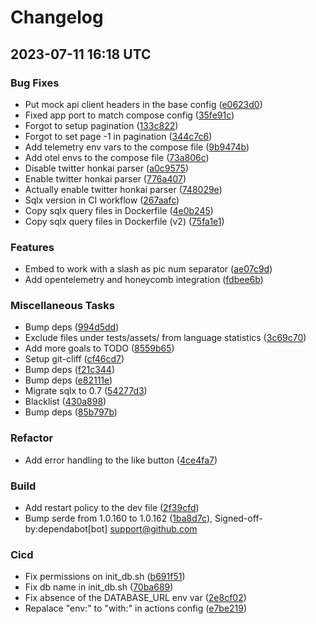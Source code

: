 # Changelog

## 2023-07-11 16:18 UTC

### Bug Fixes

- Put mock api client headers in the base config ([e0623d0](e0623d08d0bb54985e7b6c1f7010d359d8bd58f1))
- Fixed app port to match compose config ([35fe91c](35fe91cbd7fcf575ef386d3e69d683be5d53c374))
- Forgot to setup pagination ([133c822](133c8222255992f63967c04c0f7210081913a892))
- Forgot to set page -1 in pagination ([344c7c6](344c7c67b96fa79d8119b6ceb928f5d4d177dca4))
- Add telemetry env vars to the compose file ([9b9474b](9b9474b29b9b8be444e12ed1b0fbdddf97d9e1ce))
- Add otel envs to the compose file ([73a806c](73a806c6167476bcf47cca461d8cfdebe88450ba))
- Disable twitter honkai parser ([a0c9575](a0c957555fd85588bec723e43e9a8fc25387bac6))
- Enable twitter honkai parser ([776a407](776a407b578682fa2463282281af57518cd5bdf0))
- Actually enable twitter honkai parser ([748029e](748029e5089bd815ec4ca6fdeaa81df162f672ba))
- Sqlx version in CI workflow ([267aafc](267aafcb687f28ff30a420112b77969fcd832970))
- Copy sqlx query files in Dockerfile ([4e0b245](4e0b245c9619c4f68798d5cb8ac8b75b4f4bd7da))
- Copy sqlx query files in Dockerfile (v2) ([75fa1e1](75fa1e18907fe7ee47840052cbdb1e9914dc2fec))

### Features

- Embed to work with a slash as pic num separator ([ae07c9d](ae07c9d0c8be8c7694011ee4f0417e7a4758c6be))
- Add opentelemetry and honeycomb integration ([fdbee6b](fdbee6be978db2f689df4d06bb011ace059878a2))

### Miscellaneous Tasks

- Bump deps ([994d5dd](994d5dd2f3debcef40edc18c0ea454ed37ce1d6b))
- Exclude files under tests/assets/ from language statistics ([3c69c70](3c69c70483d5392de121053c0402502ad180244b))
- Add more goals to TODO ([8559b65](8559b652a65903201b6a551607fc7c08f079539d))
- Setup git-cliff ([cf46cd7](cf46cd76418278ac8c973b4d4de1108f7fd15011))
- Bump deps ([f21c344](f21c344ce99c7639cd1e9c64498d20e7d7246665))
- Bump deps ([e82111e](e82111e795d532db20b985038b890f245c1f7bd3))
- Migrate sqlx to 0.7 ([54277d3](54277d3d9c167bb988d6499aaccc784a87f1f6f0))
- Blacklist ([430a898](430a89867d91173aa8588d9bc4c5611c2f0e663d))
- Bump deps ([85b797b](85b797b0060d9a59bc1fde14a7d81d7b048d56f8))

### Refactor

- Add error handling to the like button ([4ce4fa7](4ce4fa7b8d99be2ec85f9d1d445df1ecd2edecee))

### Build

- Add restart policy to the dev file ([2f39cfd](2f39cfdc6cb2a4b1236662ab8767b578efa2aba1))
- Bump serde from 1.0.160 to 1.0.162 ([1ba8d7c](1ba8d7cf37c7e221f87fab5e5507c6a87e16c5b9)), Signed-off-by:dependabot[bot] <support@github.com>

### Cicd

- Fix permissions on init_db.sh ([b691f51](b691f51efeee08c8e71fef2b5258dcb37ef519b0))
- Fix db name in init_db.sh ([70ba689](70ba68994771361d5b2b6626fed6ea5f3ebf3fb0))
- Fix absence of the DATABASE_URL env var ([2e8cf02](2e8cf025d614855c1e25d9cb43f8585dbc87f93d))
- Repalace "env:" to "with:" in actions config ([e7be219](e7be219e2dafeffc3dc5138202f5fd852a2b0d97))

<!-- generated by git-cliff -->
